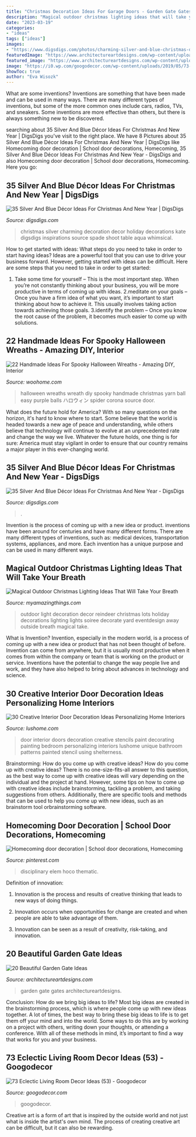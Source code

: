```yaml
---
title: "Christmas Decoration Ideas For Garage Doors - Garden Gate Gates Architectureartdesigns"
description: "Magical outdoor christmas lighting ideas that will take your breath"
date: "2023-03-19"
categories:
- "ideas"
tags: ["ideas"]
images:
- "https://www.digsdigs.com/photos/charming-silver-and-blue-christmas-decor-ideas-16.jpg"
featuredImage: "https://www.architectureartdesigns.com/wp-content/uploads/2013/03/Gates-ArchitectureArtDesigns-6.jpg"
featured_image: "https://www.architectureartdesigns.com/wp-content/uploads/2013/03/Gates-ArchitectureArtDesigns-6.jpg"
image: "https://i0.wp.com/googodecor.com/wp-content/uploads/2019/05/73-Eclectic-Living-Room-Decor-Ideas-53.jpg?fit=1200%2C1600&amp;ssl=1"
ShowToc: true
author: "Eva Wisozk"
---
```



What are some inventions?
Inventions are something that have been made and can be used in many ways. There are many different types of inventions, but some of the more common ones include cars, radios, TVs, and sneakers. Some inventions are more effective than others, but there is always something new to be discovered.

	

		
searching about 35 Silver And Blue Décor Ideas For Christmas And New Year | DigsDigs you've visit to the right place. We have 8 Pictures about 35 Silver And Blue Décor Ideas For Christmas And New Year | DigsDigs like Homecoming door decoration | School door decorations, Homecoming, 35 Silver And Blue Décor Ideas For Christmas And New Year - DigsDigs and also Homecoming door decoration | School door decorations, Homecoming. Here you go:
		
    
## 35 Silver And Blue Décor Ideas For Christmas And New Year | DigsDigs

<img loading=lazy src="http://www.digsdigs.com/photos/charming-silver-and-blue-christmas-decor-ideas-36.jpg" onerror="this.onerror=null;this.src='https://tse2.mm.bing.net/th?id=OIP.sGtE1cRCOgVDQlvdO1DlrQHaLH&amp;pid=15.1';" alt="35 Silver And Blue Décor Ideas For Christmas And New Year | DigsDigs">

_Source: digsdigs.com_

>christmas silver charming decoration decor holiday decorations kate digsdigs inspirations source spade shoot table aqua whimsical. 

	

How to get started with ideas: What steps do you need to take in order to start having ideas?
Ideas are a powerful tool that you can use to drive your business forward. However, getting started with ideas can be difficult. Here are some steps that you need to take in order to get started: 
1. Take some time for yourself – This is the most important step. When you’re not constantly thinking about your business, you will be more productive in terms of coming up with ideas. 
2.meditate on your goals – Once you have a firm idea of what you want, it’s important to start thinking about how to achieve it. This usually involves taking action towards achieving those goals. 
3.identify the problem – Once you know the root cause of the problem, it becomes much easier to come up with solutions.

    
## 22 Handmade Ideas For Spooky Halloween Wreaths - Amazing DIY, Interior

<img loading=lazy src="http://www.woohome.com/wp-content/uploads/2014/10/Spooky-Halloween-Wreath-10.jpg" onerror="this.onerror=null;this.src='https://tse4.mm.bing.net/th?id=OIP.JkmIpQZH7kmgqKM2dtcjiwHaLI&amp;pid=15.1';" alt="22 Handmade Ideas For Spooky Halloween Wreaths - Amazing DIY, Interior">

_Source: woohome.com_

>halloween wreaths wreath diy spooky handmade christmas yarn ball easy purple balls ハロウィン spider corona source door. 

	

What does the future hold for America? With so many questions on the horizon, it's hard to know where to start. Some believe that the world is headed towards a new age of peace and understanding, while others believe that technology will continue to evolve at an unprecedented rate and change the way we live. Whatever the future holds, one thing is for sure: America must stay vigilant in order to ensure that our country remains a major player in this ever-changing world.

    
## 35 Silver And Blue Décor Ideas For Christmas And New Year - DigsDigs

<img loading=lazy src="https://www.digsdigs.com/photos/charming-silver-and-blue-christmas-decor-ideas-16.jpg" onerror="this.onerror=null;this.src='https://tse4.mm.bing.net/th?id=OIP.W6HQDAiUI0q4e3a3Zeq_bgHaLJ&amp;pid=15.1';" alt="35 Silver And Blue Décor Ideas For Christmas And New Year - DigsDigs">

_Source: digsdigs.com_

>. 

	

Invention is the process of coming up with a new idea or product. inventions have been around for centuries and have many different forms. There are many different types of inventions, such as: medical devices, transportation systems, appliances, and more. Each invention has a unique purpose and can be used in many different ways.

    
## Magical Outdoor Christmas Lighting Ideas That Will Take Your Breath

<img loading=lazy src="http://myamazingthings.com/wp-content/uploads/2016/12/reindeer.jpg" onerror="this.onerror=null;this.src='https://tse1.mm.bing.net/th?id=OIP.-G462sMY9w6CN3FYhEuKBAHaKu&amp;pid=15.1';" alt="Magical Outdoor Christmas Lighting Ideas That Will Take Your Breath">

_Source: myamazingthings.com_

>outdoor light decoration decor reindeer christmas lots holiday decorations lighting lights soiree decorate yard eventdesign away outside breath magical take. 

	

What is Invention?
Invention, especially in the modern world, is a process of coming up with a new idea or product that has not been thought of before. Invention can come from anywhere, but it is usually most productive when it comes from within the company or team that is working on the product or service. Inventions have the potential to change the way people live and work, and they have also helped to bring about advances in technology and science.

    
## 30 Creative Interior Door Decoration Ideas Personalizing Home Interiors

<img loading=lazy src="https://www.lushome.com/wp-content/uploads/2013/07/interior-doors-painting-decoration-patterns-16.jpg" onerror="this.onerror=null;this.src='https://tse3.mm.bing.net/th?id=OIP.c787T2O8AYUq6Me0TWqZfAAAAA&amp;pid=15.1';" alt="30 Creative Interior Door Decoration Ideas Personalizing Home Interiors">

_Source: lushome.com_

>door interior doors decoration creative stencils paint decorating painting bedroom personalizing interiors lushome unique bathroom patterns painted stencil using shelterness. 

	

Brainstorming: How do you come up with creative ideas?
How do you come up with creative ideas?
There is no one-size-fits-all answer to this question, as the best way to come up with creative ideas will vary depending on the individual and the project at hand. However, some tips on how to come up with creative ideas include brainstorming, tackling a problem, and taking suggestions from others. Additionally, there are specific tools and methods that can be used to help you come up with new ideas, such as an brainstorm tool orbrainstorming software.

    
## Homecoming Door Decoration | School Door Decorations, Homecoming

<img loading=lazy src="https://i.pinimg.com/736x/a9/c4/9d/a9c49d8dd44c03c51a291317b541345d.jpg" onerror="this.onerror=null;this.src='https://tse1.mm.bing.net/th?id=OIP.S99c-EGiAwGSy7V6w9EIvgHaJ3&amp;pid=15.1';" alt="Homecoming door decoration | School door decorations, Homecoming">

_Source: pinterest.com_

>disciplinary elem hoco thematic. 

	

Definition of innovation:
1. Innovation is the process and results of creative thinking that leads to new ways of doing things.
2. Innovation occurs when opportunities for change are created and when people are able to take advantage of them.

3. Innovation can be seen as a result of creativity, risk-taking, and innovation.

    
## 20 Beautiful Garden Gate Ideas

<img loading=lazy src="https://www.architectureartdesigns.com/wp-content/uploads/2013/03/Gates-ArchitectureArtDesigns-6.jpg" onerror="this.onerror=null;this.src='https://tse3.mm.bing.net/th?id=OIP.SGeevEAtPGw3-zs_8P6foQAAAA&amp;pid=15.1';" alt="20 Beautiful Garden Gate Ideas">

_Source: architectureartdesigns.com_

>garden gate gates architectureartdesigns. 

	

Conclusion: How do we bring big ideas to life?
Most big ideas are created in the brainstorming process, which is where people come up with new ideas together. A lot of times, the best way to bring these big ideas to life is to get them off your mind and into the world. Some ways to do this are by working on a project with others, writing down your thoughts, or attending a conference. With all of these methods in mind, it’s important to find a way that works for you and your business.

    
## 73 Eclectic Living Room Decor Ideas (53) - Googodecor

<img loading=lazy src="https://i0.wp.com/googodecor.com/wp-content/uploads/2019/05/73-Eclectic-Living-Room-Decor-Ideas-53.jpg?fit=1200%2C1600&amp;ssl=1" onerror="this.onerror=null;this.src='https://tse4.mm.bing.net/th?id=OIP._01lVdgN7bF2a0Lw1JOMUwHaJ4&amp;pid=15.1';" alt="73 Eclectic Living Room Decor Ideas (53) - Googodecor">

_Source: googodecor.com_

>googodecor. 

	

Creative art is a form of art that is inspired by the outside world and not just what is inside the artist's own mind. The process of creating creative art can be difficult, but it can also be rewarding.

